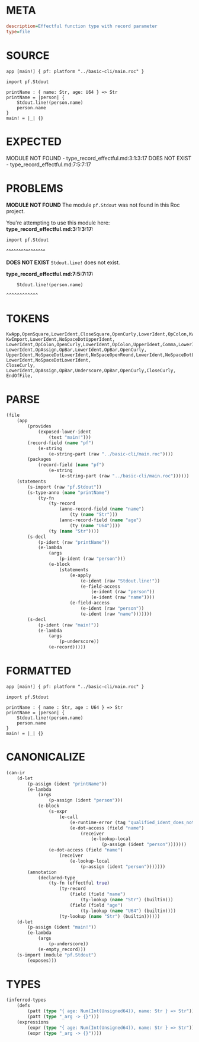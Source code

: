 # META
~~~ini
description=Effectful function type with record parameter
type=file
~~~
# SOURCE
~~~roc
app [main!] { pf: platform "../basic-cli/main.roc" }

import pf.Stdout

printName : { name: Str, age: U64 } => Str
printName = |person| {
    Stdout.line!(person.name)
    person.name
}
main! = |_| {}
~~~
# EXPECTED
MODULE NOT FOUND - type_record_effectful.md:3:1:3:17
DOES NOT EXIST - type_record_effectful.md:7:5:7:17
# PROBLEMS
**MODULE NOT FOUND**
The module `pf.Stdout` was not found in this Roc project.

You're attempting to use this module here:
**type_record_effectful.md:3:1:3:17:**
```roc
import pf.Stdout
```
^^^^^^^^^^^^^^^^


**DOES NOT EXIST**
`Stdout.line!` does not exist.

**type_record_effectful.md:7:5:7:17:**
```roc
    Stdout.line!(person.name)
```
    ^^^^^^^^^^^^


# TOKENS
~~~zig
KwApp,OpenSquare,LowerIdent,CloseSquare,OpenCurly,LowerIdent,OpColon,KwPlatform,StringStart,StringPart,StringEnd,CloseCurly,
KwImport,LowerIdent,NoSpaceDotUpperIdent,
LowerIdent,OpColon,OpenCurly,LowerIdent,OpColon,UpperIdent,Comma,LowerIdent,OpColon,UpperIdent,CloseCurly,OpFatArrow,UpperIdent,
LowerIdent,OpAssign,OpBar,LowerIdent,OpBar,OpenCurly,
UpperIdent,NoSpaceDotLowerIdent,NoSpaceOpenRound,LowerIdent,NoSpaceDotLowerIdent,CloseRound,
LowerIdent,NoSpaceDotLowerIdent,
CloseCurly,
LowerIdent,OpAssign,OpBar,Underscore,OpBar,OpenCurly,CloseCurly,
EndOfFile,
~~~
# PARSE
~~~clojure
(file
	(app
		(provides
			(exposed-lower-ident
				(text "main!")))
		(record-field (name "pf")
			(e-string
				(e-string-part (raw "../basic-cli/main.roc"))))
		(packages
			(record-field (name "pf")
				(e-string
					(e-string-part (raw "../basic-cli/main.roc"))))))
	(statements
		(s-import (raw "pf.Stdout"))
		(s-type-anno (name "printName")
			(ty-fn
				(ty-record
					(anno-record-field (name "name")
						(ty (name "Str")))
					(anno-record-field (name "age")
						(ty (name "U64"))))
				(ty (name "Str"))))
		(s-decl
			(p-ident (raw "printName"))
			(e-lambda
				(args
					(p-ident (raw "person")))
				(e-block
					(statements
						(e-apply
							(e-ident (raw "Stdout.line!"))
							(e-field-access
								(e-ident (raw "person"))
								(e-ident (raw "name"))))
						(e-field-access
							(e-ident (raw "person"))
							(e-ident (raw "name")))))))
		(s-decl
			(p-ident (raw "main!"))
			(e-lambda
				(args
					(p-underscore))
				(e-record)))))
~~~
# FORMATTED
~~~roc
app [main!] { pf: platform "../basic-cli/main.roc" }

import pf.Stdout

printName : { name : Str, age : U64 } => Str
printName = |person| {
	Stdout.line!(person.name)
	person.name
}
main! = |_| {}
~~~
# CANONICALIZE
~~~clojure
(can-ir
	(d-let
		(p-assign (ident "printName"))
		(e-lambda
			(args
				(p-assign (ident "person")))
			(e-block
				(s-expr
					(e-call
						(e-runtime-error (tag "qualified_ident_does_not_exist"))
						(e-dot-access (field "name")
							(receiver
								(e-lookup-local
									(p-assign (ident "person")))))))
				(e-dot-access (field "name")
					(receiver
						(e-lookup-local
							(p-assign (ident "person")))))))
		(annotation
			(declared-type
				(ty-fn (effectful true)
					(ty-record
						(field (field "name")
							(ty-lookup (name "Str") (builtin)))
						(field (field "age")
							(ty-lookup (name "U64") (builtin))))
					(ty-lookup (name "Str") (builtin))))))
	(d-let
		(p-assign (ident "main!"))
		(e-lambda
			(args
				(p-underscore))
			(e-empty_record)))
	(s-import (module "pf.Stdout")
		(exposes)))
~~~
# TYPES
~~~clojure
(inferred-types
	(defs
		(patt (type "{ age: Num(Int(Unsigned64)), name: Str } => Str"))
		(patt (type "_arg -> {}")))
	(expressions
		(expr (type "{ age: Num(Int(Unsigned64)), name: Str } => Str"))
		(expr (type "_arg -> {}"))))
~~~
